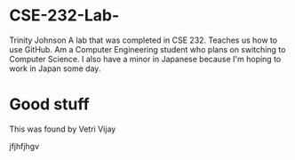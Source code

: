 # CSE-232-Lab-
Trinity Johnson
A lab that was completed in CSE 232. Teaches us how to use GitHub.
Am a Computer Engineering student who plans on switching to Computer Science. I also have a minor in Japanese because I'm hoping to work in Japan some day.

Good stuff
=======

This was found by Vetri Vijay

jfjhfjhgv